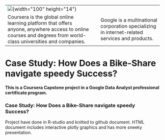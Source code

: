 |                                                                                                                                                                |     |                                                                                               |
|-------------------------------------|--------------|---------------------|
| ![](https://companieslogo.com/img/orig/COUR_BIG-e3284ace.png){width="100" height="14"}                                                                         |     |                                                                                               |
| Coursera is the global online learning platform that offers anyone, anywhere access to online courses and degrees from world-class universities and companies. |     | Google is a multinational corporation specializing in internet-related services and products. |

# Case Study: How Does a Bike-Share navigate speedy Success?

#### This is a Coursera Capstone project in a Google Data Analyst professional certificate program.

### Case Study: How Does a Bike-Share navigate speedy Success?

Project have done in R-studio and knitted to github document. HTML document includes interactive plotly graphics and has more sneeky presentation.
